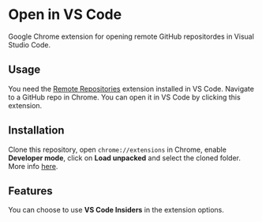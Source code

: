 # Open in VS Code

Google Chrome extension for opening remote GitHub repositordes in Visual Studio Code.

## Usage

You need the [Remote Repositories](https://marketplace.visualstudio.com/items?itemName=GitHub.remotehub) extension installed in VS Code. Navigate to a GitHub repo in Chrome. You can open it in VS Code by clicking this extension.

## Installation

Clone this repository, open `chrome://extensions` in Chrome, enable **Developer mode**, click on **Load unpacked** and select the cloned folder.<br>
More info [here](https://developer.chrome.com/docs/extensions/mv3/getstarted/).

## Features

You can choose to use **VS Code Insiders** in the extension options.
